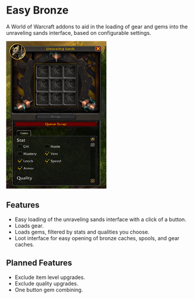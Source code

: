 # Easy Bronze

A World of Warcraft addons to aid in the loading of gear and gems into the unraveling sands interface, based on configurable settings.

<img src="./docs/gui.png" height="400" >

## Features

- Easy loading of the unraveling sands interface with a click of a button.
- Loads gear.
- Loads gems, filtered by stats and qualities you choose.
- Loot interface for easy opening of bronze caches, spools, and gear caches.

## Planned Features

- Exclude item level upgrades.
- Exclude quality upgrades.
- One button gem combining.